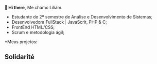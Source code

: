   **👋 Hi there,**
  Me chamo Liliam.
  - Estudante de 2º semestre de Análise e Desenvolvimento de Sistemas;
  - Desenvolvedora FullStack | JavaScrit, PHP & C;
  - FrontEnd HTML/CSS;
  - Scrum e metodologia ágil;


 *Meus projetos:
## Solidarité
<!---
LiliamLtx/LiliamLtx is a ✨ special ✨ repository because its `README.md` (this file) appears on your GitHub profile.
You can click the Preview link to take a look at your changes.
--->
